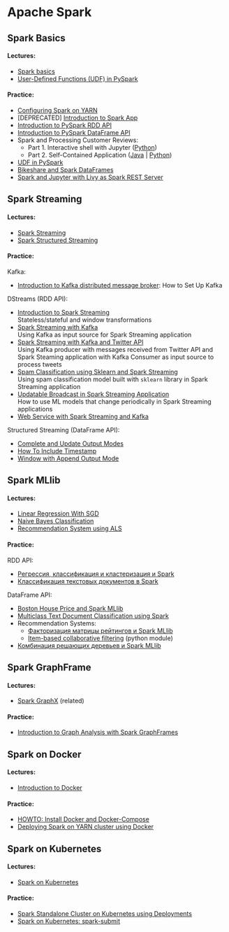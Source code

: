 # Apache Spark

## Spark Basics

#### Lectures:
- [Spark basics](https://github.com/BigDataProcSystems/Lectures/blob/master/BigData_Spark.pdf)
- [User-Defined Functions (UDF) in PySpark](https://github.com/BigDataProcSystems/Lectures/blob/master/BigData_PySpark_UDF.pdf)

#### Practice:
- [Configuring Spark on YARN](docs/spark_basics.md)
- [DEPRECATED] [Introduction to Spark App](https://nbviewer.jupyter.org/github/BigDataProcSystems/Spark_RDD/blob/master/spark_rdd_intro.ipynb)
- [Introduction to PySpark RDD API](https://nbviewer.jupyter.org/github/BigDataProcSystems/Spark_RDD/blob/master/spark_rdd_basics.ipynb)
- [Introduction to PySpark DataFrame API](https://nbviewer.jupyter.org/github/BigDataProcSystems/Spark_Dataframe/blob/master/spark_df_basics.ipynb)
- Spark and Processing Customer Reviews:
    - Part 1. Interactive shell with Jupyter ([Python](https://nbviewer.jupyter.org/github/BigDataProcSystems/Spark_RDD/blob/master/spark_rdd_reviews.ipynb))
    - Part 2. Self-Contained Application ([Java](docs/spark_reviews.md) | [Python](docs/spark_reviews_py.md))
- [UDF in PySpark](https://nbviewer.jupyter.org/github/BigDataProcSystems/Spark_Dataframe/blob/master/spark_udf.ipynb)
- [Bikeshare and Spark DataFrames](https://nbviewer.jupyter.org/github/BigDataProcSystems/Spark_Graphframes/blob/master/notebooks/spark_gf_biketrips.ipynb)
- [Spark and Jupyter with Livy as Spark REST Server](docs/spark_livy_jupyter.md)

## Spark Streaming

#### Lectures:

- [Spark Streaming](https://github.com/BigDataProcSystems/Lectures/blob/master/BigData_Spark_Streaming.pdf)
- [Spark Structured Streaming](https://github.com/BigDataProcSystems/Lectures/blob/master/BigData_Spark_Streaming_Structured.pdf)

#### Practice:

Kafka:
- [Introduction to Kafka distributed message broker](../docs/kafka_basics.md): How to Set Up Kafka

DStreams (RDD API):

- [Introduction to Spark Streaming](https://github.com/BigDataProcSystems/Spark_Streaming/blob/master/docs/spark_streaming_intro.md)<br>Stateless/stateful and window transformations 
- [Spark Streaming with Kafka](https://github.com/BigDataProcSystems/Spark_Streaming/blob/master/docs/spark_streaming_kafka.md)<br>Using Kafka as input source for Spark Streaming application
- [Spark Streaming with Kafka and Twitter API](https://github.com/BigDataProcSystems/Spark_Streaming/blob/master/docs/spark_streaming_kafka_tweets.md)<br>Using Kafka producer with messages received from Twitter API and Spark Steaming application with Kafka Consumer as input source to process tweets
- [Spam Classification using Sklearn and Spark Streaming](https://github.com/BigDataProcSystems/Spark_Streaming/blob/master/docs/spark_streaming_classifier.md)<br>Using spam classification model built with `sklearn` library in Spark Streaming application
- [Updatable Broadcast in Spark Streaming Application](https://github.com/BigDataProcSystems/Spark_Streaming/blob/master/docs/spark_streaming_update.md)<br>How to use ML models that change periodically in Spark Streaming applications 
- [Web Service with Spark Streaming and Kafka](docs/spark_streaming_service.md)
<!--[Introduction to Spark Streaming](docs/spark_streaming.md)-->

Structured Streaming (DataFrame API):
- [Complete and Update Output Modes](https://github.com/BigDataProcSystems/Spark_Streaming/blob/master/docs/spark_streaming_structured_output_modes.md)
- [How To Include Timestamp](https://github.com/BigDataProcSystems/Spark_Streaming/blob/master/docs/spark_streaming_structured_append_timestamp.md)
- [Window with Append Output Mode](https://github.com/BigDataProcSystems/Spark_Streaming/blob/master/docs/spark_streaming_structured_window_append.md)

## Spark MLlib

#### Lectures:

- [Linear Regression With SGD](https://github.com/BigDataProcSystems/Lectures/blob/master/Spark_MLlib_Distributed_SGD.pdf)
- [Naive Bayes Classification](https://github.com/BigDataProcSystems/Lectures/blob/master/Spark_MLlib_NaiveBayes.pdf)
- [Recommendation System using ALS](https://github.com/BigDataProcSystems/Lectures/blob/master/BigData_ML_RecomSystems.pdf)

#### Practice:

RDD API:

- [Регрессия, классификация и кластеризация и Spark](https://nbviewer.jupyter.org/github/BigDataProcSystems/Spark_ML_RDD/blob/master/spark_rdd_ml_basics.ipynb)
- [Классификация текстовых документов в Spark](https://nbviewer.jupyter.org/github/BigDataProcSystems/Spark_ML_RDD/blob/master/spark_rdd_spam_classification.ipynb)

DataFrame API:

- [Boston House Price and Spark MLlib](https://nbviewer.jupyter.org/github/BigDataProcSystems/Spark_ML_Dataframe/blob/master/notebooks/spark_df_price_regression_cv.ipynb)
- [Multiclass Text Document Classification using Spark](https://nbviewer.jupyter.org/github/BigDataProcSystems/Spark_ML_Dataframe/blob/master/notebooks/spark_df_docclass.ipynb)
- Recommendation Systems:
    - [Факторизация матрицы рейтингов и Spark MLlib](https://nbviewer.jupyter.org/github/BigDataProcSystems/Spark_ML_Dataframe/blob/master/notebooks/spark_df_movie_recommendation.ipynb)
    - [Item-based collaborative filtering](https://github.com/BigDataProcSystems/Spark_ML_Dataframe/blob/master/lib/python/recommend/itemrecom.py) (python module)
- [Комбинация решающих деревьев и Spark MLlib](https://nbviewer.jupyter.org/github/BigDataProcSystems/Spark_ML_Dataframe/blob/master/notebooks/spark_df_purchase_tree.ipynb)

## Spark GraphFrame

#### Lectures:

- [Spark GraphX](https://github.com/BigDataProcSystems/Lectures/blob/master/BigData_GraphX.pdf) (related)

#### Practice:

- [Introduction to Graph Analysis with Spark GraphFrames](https://nbviewer.jupyter.org/github/BigDataProcSystems/Spark_Graphframes/blob/master/notebooks/spark_gf_airplanes.ipynb)


## Spark on Docker

#### Lectures:

- [Introduction to Docker](https://github.com/BigDataProcSystems/Lectures/blob/master/BigData_Docker.pdf) 

#### Practice:

- [HOWTO: Install Docker and Docker-Compose](https://github.com/BigDataProcSystems/Docker/blob/master/docs/howto_install_docker.md)
- [Deploying Spark on YARN cluster using Docker](https://github.com/BigDataProcSystems/Docker/blob/master/docs/spark_docker.md)


## Spark on Kubernetes

#### Lectures:

- [Spark on Kubernetes](https://github.com/BigDataProcSystems/Lectures/blob/master/BigData_Spark_K8s.pdf) 

#### Practice:

- [Spark Standalone Cluster on Kubernetes using Deployments](https://github.com/BigDataProcSystems/Docker/blob/master/docs/spark_k8s_deployment.md)
- [Spark on Kubernetes: spark-submit](https://github.com/BigDataProcSystems/Docker/blob/master/docs/spark_k8s_spark-submit.md)
